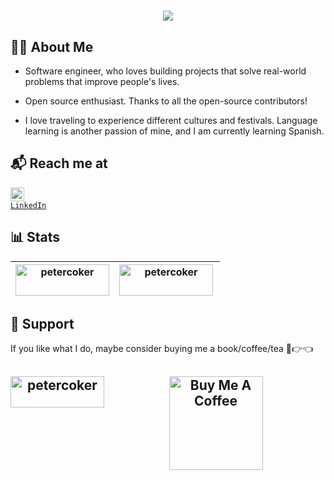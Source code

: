 <h1 align="center">
  <a href="https://git.io/typing-svg">
    <img src="https://readme-typing-svg.herokuapp.com/?lines=Hello,+There!+👋;This+is+Peter+Coker...;Nice+to+meet+you!&center=true&size=25">
  </a>
</h1>

## 👨‍💻 About Me

* Software engineer, who loves building projects that solve real-world problems that improve people's lives.

* Open source enthusiast. Thanks to all the open-source contributors!
  
* I love traveling to experience different cultures and festivals. Language learning is another passion of mine, and I am currently learning Spanish.

## 📬 Reach me at
<code><a href="https://www.linkedin.com/in/petercoker/" title="LinkedIn Profile"><img width="22" src="https://i.imgur.com/yRpa1dQ.png"> LinkedIn</a></code>

## 📊 Stats

|<img  height="50" width="150" align="center" src="https://github-readme-stats.vercel.app/api?username=petercoker&show_icons=true&locale=en" alt="petercoker" /> |  <img  height="50" width="150" align="left" src="https://github-readme-stats.vercel.app/api/top-langs?username=petercoker&show_icons=true&locale=en&layout=compact" alt="petercoker" /> |
| ---------------------------------------------------------------------------------------------------------------------------------------------------------------------------------------------------------------------------------------------------------------------------- | ---------------------------------------------------------------------------------------------------------------------------------------------------------------------------------------------------- |

## 🎁 Support
If you like what I do, maybe consider buying me a book/coffee/tea 🥺👉👈
<h2 align="center">
 <a href="https://www.buymeacoffee.com/petercoker" target="_blank"><img src="https://cdn.buymeacoffee.com/buttons/v2/default-red.png" alt="Buy Me A Coffee" width="150" ></a>
 <a href="https://ko-fi.com/petercoker"> <img align="left" src="https://cdn.ko-fi.com/cdn/kofi3.png?v=3" height="50" width="150" alt="petercoker" /></a>
</h2>
